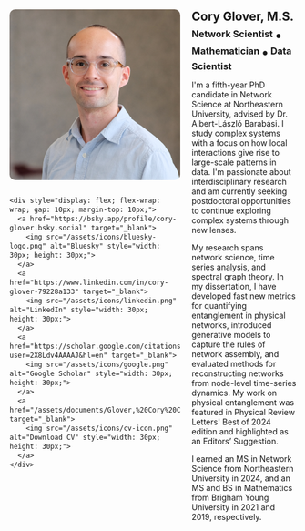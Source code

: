 <div style="display: flex; gap: 20px; align-items: flex-start;">

  <!-- Left Block: Picture and Icons -->
  <div style="flex: 1; max-width: 300px;">
    <img src="/assets/images/Cory.jpeg" alt="Your Image" style="width: 100%; border-radius: 10px; margin-bottom: 10px;">

    <div style="display: flex; flex-wrap: wrap; gap: 10px; margin-top: 10px;">
      <a href="https://bsky.app/profile/cory-glover.bsky.social" target="_blank">
        <img src="/assets/icons/bluesky-logo.png" alt="Bluesky" style="width: 30px; height: 30px;">
      </a>
      <a href="https://www.linkedin.com/in/cory-glover-79228a133" target="_blank">
        <img src="/assets/icons/linkedin.png" alt="LinkedIn" style="width: 30px; height: 30px;">
      </a>
      <a href="https://scholar.google.com/citations?user=2X8Ldv4AAAAJ&hl=en" target="_blank">
        <img src="/assets/icons/google.png" alt="Google Scholar" style="width: 30px; height: 30px;">
      </a>
      <a href="/assets/documents/Glover,%20Cory%20CV.pdf" target="_blank">
        <img src="/assets/icons/cv-icon.png" alt="Download CV" style="width: 30px; height: 30px;">
      </a>
    </div>
  </div>

  <!-- Right Block: Text Content -->
  <div style="flex: 2;">
    <h2 style="margin: 0px 0;">Cory Glover, M.S.</h2>
    <h3 style="margin: 5px 0;">
      Network Scientist <span style="font-size: 1.5em; vertical-align: middle;">&#8226;</span> Mathematician <span style="font-size: 1.5em; vertical-align: middle;">&#8226;</span> Data Scientist
    </h3>
    <p>
      I'm a fifth-year PhD candidate in Network Science at Northeastern University, advised by Dr. Albert-László Barabási. I study complex systems with a focus on how local interactions give rise to large-scale patterns in data. I'm passionate about interdisciplinary research and am currently seeking postdoctoral opportunities to continue exploring complex systems through new lenses.
    </p>
    <p>
      My research spans network science, time series analysis, and spectral graph theory. In my dissertation, I have developed fast new metrics for quantifying entanglement in physical networks, introduced generative models to capture the rules of network assembly, and evaluated methods for reconstructing networks from node-level time-series dynamics. My work on physical entanglement was featured in Physical Review Letters' Best of 2024 edition and highlighted as an Editors’ Suggestion.
    </p>
    <p>
      I earned an MS in Network Science from Northeastern University in 2024, and an MS and BS in Mathematics from Brigham Young University in 2021 and 2019, respectively.
    </p>
  </div>

</div>